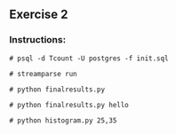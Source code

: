 ## Exercise 2

### Instructions:

	# psql -d Tcount -U postgres -f init.sql

	# streamparse run

	# python finalresults.py

	# python finalresults.py hello

	# python histogram.py 25,35
